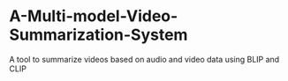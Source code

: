 # A-Multi-model-Video-Summarization-System
A tool to summarize videos based on audio and video data using BLIP and CLIP
